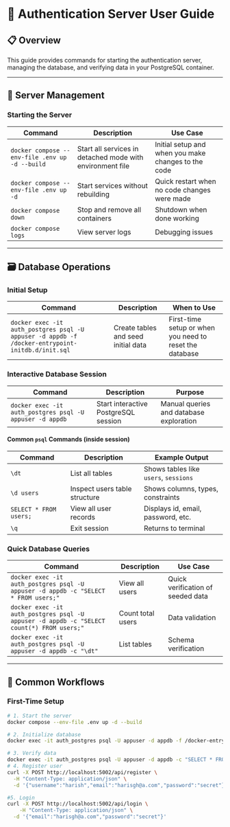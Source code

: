 # 🔐 Authentication Server User Guide

## 📋 Overview
This guide provides commands for starting the authentication server, managing the database, and verifying data in your PostgreSQL container.

---

## 🚀 Server Management

### Starting the Server

| Command | Description | Use Case |
|---------|-------------|----------|
| `docker compose --env-file .env up -d --build` | Start all services in detached mode with environment file | Initial setup and when you make changes to the code |
| `docker compose --env-file .env up -d` | Start services without rebuilding | Quick restart when no code changes were made |
| `docker compose down` | Stop and remove all containers | Shutdown when done working |
| `docker compose logs` | View server logs | Debugging issues |

---

## 🗃️ Database Operations

### Initial Setup
| Command | Description | When to Use |
|---------|-------------|-------------|
| `docker exec -it auth_postgres psql -U appuser -d appdb -f /docker-entrypoint-initdb.d/init.sql` | Create tables and seed initial data | First-time setup or when you need to reset the database |

### Interactive Database Session
| Command | Description | Purpose |
|---------|-------------|---------|
| `docker exec -it auth_postgres psql -U appuser -d appdb` | Start interactive PostgreSQL session | Manual queries and database exploration |

#### Common `psql` Commands (inside session)

| Command | Description | Example Output |
|---------|-------------|----------------|
| `\dt` | List all tables | Shows tables like `users`, `sessions` |
| `\d users` | Inspect users table structure | Shows columns, types, constraints |
| `SELECT * FROM users;` | View all user records | Displays id, email, password, etc. |
| `\q` | Exit session | Returns to terminal |

### Quick Database Queries
| Command | Description | Use Case |
|---------|-------------|----------|
| `docker exec -it auth_postgres psql -U appuser -d appdb -c "SELECT * FROM users;"` | View all users | Quick verification of seeded data |
| `docker exec -it auth_postgres psql -U appuser -d appdb -c "SELECT count(*) FROM users;"` | Count total users | Data validation |
| `docker exec -it auth_postgres psql -U appuser -d appdb -c "\dt"` | List tables | Schema verification |

---

## 🔄 Common Workflows

### First-Time Setup
```bash
# 1. Start the server
docker compose --env-file .env up -d --build

# 2. Initialize database
docker exec -it auth_postgres psql -U appuser -d appdb -f /docker-entrypoint-initdb.d/init.sql

# 3. Verify data
docker exec -it auth_postgres psql -U appuser -d appdb -c "SELECT * FROM users;"
# 4. Register user 
curl -X POST http://localhost:5002/api/register \
  -H "Content-Type: application/json" \
  -d '{"username":"harish","email":"harisgh@a.com","password":"secret"}'

#5. Login
curl -X POST http://localhost:5002/api/login \
    -H "Content-Type: application/json" \
  -d '{"email":"harisgh@a.com","password":"secret"}'